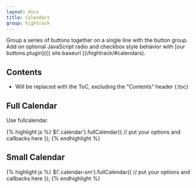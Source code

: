 ```yaml
---
layout: docs
title: Calendars
group: hightrack
---
```


Group a series of buttons together on a single line with the button group. Add on optional JavaScript radio and checkbox style behavior with [our buttons plugin]({{ site.baseurl }}/hightrack/#calendars).

## Contents

* Will be replaced with the ToC, excluding the "Contents" header
{:toc}

## Full Calendar

Use fullcalendar.

{% highlight js %}
    $('.calendar').fullCalendar({
        // put your options and callbacks here
    });
{% endhighlight %}

<div class='calendar'></div>

## Small Calendar

{% highlight js %}
    $('.calendar-sm').fullCalendar({
        // put your options and callbacks here
    });
{% endhighlight %}

<div style="width: 269px;">
	<div class='calendar-sm'></div>
</div>
